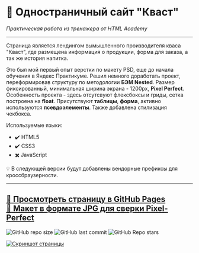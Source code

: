 # :small_orange_diamond: Одностраничный сайт "Кваст"
*Практическая работа из тренажера от HTML Academy*
______

Страница является лендингом вымышленного производителя кваса "Кваст", где размещена информация о продукции, форма для заказа, а так же история напитка.

Это был мой первый опыт верстки по макету PSD, еще до начала обучения в Яндекс Практикуме. Решил немного доработать проект, переформировав структуру по методологии **БЭМ Nested**. Размер фиксированный, минимальная ширина экрана - 1200px, **Pixel Perfect**. Особенность проекта - здесь отсутсвуют флексбоксы и гриды, сетка построена на **float**. Присутствуют **таблицы**, **форма**, активно используются **псевдоэлементы**. Также добавлена стилизация чекбокса.

Используемые языки: 
* :heavy_check_mark: HTML5    
* :heavy_check_mark: CSS3    
* :heavy_multiplication_x: JavaScript  

:bulb: В следующей версии будут добавлены вендорные префиксы для кроссбраузерности.
______

[:link: Просмотреть страницу в GitHub Pages](https://uzornakovre.github.io/kvast/)  
[:link: Макет в формате JPG для сверки Pixel-Perfect ](https://htmlacademy.ru/assets/courses/156/preview.jpg)
------
![GitHub repo size](https://img.shields.io/github/repo-size/uzornakovre/kvast?color=yellow&style=flat-square) ![GitHub last commit](https://img.shields.io/github/last-commit/uzornakovre/kvast?color=blue&style=flat-square) ![GitHub Repo stars](https://img.shields.io/github/stars/uzornakovre/kvast?color=pink&style=flat-square)  

[![Скриншот страницы](https://i.ibb.co/N2FJY4N/2022-11-30-04-27-04.jpg)](https://uzornakovre.github.io/kvast/)
